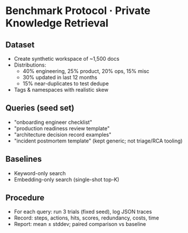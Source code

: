 # Benchmark Protocol · Private Knowledge Retrieval

## Dataset
- Create synthetic workspace of ~1,500 docs
- Distributions:
  - 40% engineering, 25% product, 20% ops, 15% misc
  - 30% updated in last 12 months
  - 15% near-duplicates to test dedupe
- Tags & namespaces with realistic skew

## Queries (seed set)
- "onboarding engineer checklist"
- "production readiness review template"
- "architecture decision record examples"
- "incident postmortem template" (kept generic; not triage/RCA tooling)

## Baselines
- Keyword-only search
- Embedding-only search (single-shot top-K)

## Procedure
- For each query: run 3 trials (fixed seed), log JSON traces
- Record: steps, actions, hits, scores, redundancy, costs, time
- Report: mean ± stddev; paired comparison vs baseline

